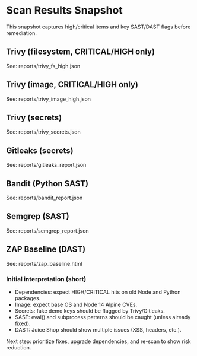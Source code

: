 # Scan Results Snapshot

This snapshot captures high/critical items and key SAST/DAST flags before remediation.

## Trivy (filesystem, CRITICAL/HIGH only)
See: reports/trivy_fs_high.json

## Trivy (image, CRITICAL/HIGH only)
See: reports/trivy_image_high.json

## Trivy (secrets)
See: reports/trivy_secrets.json

## Gitleaks (secrets)
See: reports/gitleaks_report.json

## Bandit (Python SAST)
See: reports/bandit_report.json

## Semgrep (SAST)
See: reports/semgrep_report.json

## ZAP Baseline (DAST)
See: reports/zap_baseline.html

### Initial interpretation (short)
- Dependencies: expect HIGH/CRITICAL hits on old Node and Python packages.
- Image: expect base OS and Node 14 Alpine CVEs.
- Secrets: fake demo keys should be flagged by Trivy/Gitleaks.
- SAST: eval() and subprocess patterns should be caught (unless already fixed).
- DAST: Juice Shop should show multiple issues (XSS, headers, etc.).

Next step: prioritize fixes, upgrade dependencies, and re-scan to show risk reduction.
